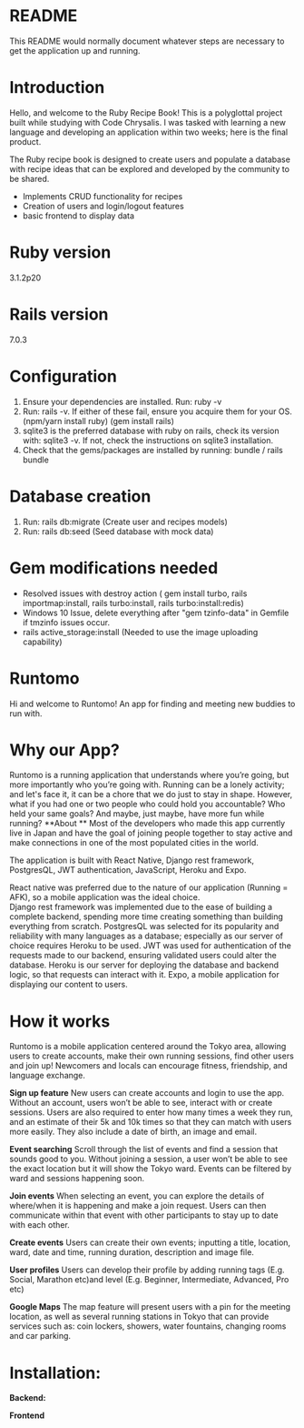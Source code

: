 # README

This README would normally document whatever steps are necessary to get the
application up and running.

# Introduction
Hello, and welcome to the Ruby Recipe Book! This is a polyglottal project built while studying with Code Chrysalis.
I was tasked with learning a new language and developing an application within two weeks; here is the final product.

The Ruby recipe book is designed to create users and populate a database with recipe ideas that can be explored and developed by the community to be shared.  
- Implements CRUD functionality for recipes
- Creation of users and login/logout features
- basic frontend to display data

# Ruby version
3.1.2p20
# Rails version
7.0.3

# Configuration
1. Ensure your dependencies are installed. Run: ruby -v
2. Run: rails -v.  If either of these fail, ensure you acquire them for your OS. (npm/yarn install ruby) (gem install rails)
3. sqlite3 is the preferred database with ruby on rails, check its version with: sqlite3 -v.  If not, check the instructions on sqlite3 installation.
4. Check that the gems/packages are installed by running: bundle / rails bundle

# Database creation
1. Run: rails db:migrate (Create user and recipes models)
2. Run: rails db:seed (Seed database with mock data)

# Gem modifications needed
- Resolved issues with destroy action ( gem install turbo, rails importmap:install, rails turbo:install, rails turbo:install:redis)
- Windows 10 Issue, delete everything after "gem tzinfo-data" in Gemfile if tmzinfo issues occur.
- rails active_storage:install (Needed to use the image uploading capability)

# Runtomo
Hi and welcome to Runtomo! An app for finding and meeting new buddies to run with.

# Why our App?
Runtomo is a running application that understands where you’re going, but more importantly who you’re going with. Running can be a lonely activity; and let's face it, it can be a chore that we do just to stay in shape.  However, what if you had one or two people who could hold you accountable? Who held your same goals? And maybe, just maybe, have more fun while running?
**About **
Most of the developers who made this app currently live in Japan and have the goal of joining people together to stay active and make connections in one of the most populated cities in the world.  

The application is built with React Native, Django rest framework, PostgresQL, JWT authentication, JavaScript, Heroku and Expo.

React native was preferred due to the nature of our application (Running = AFK), so a mobile application was the ideal choice.  
Django rest framework was implemented due to the ease of building a complete backend, spending more time creating something than building everything from scratch.
PostgresQL was selected for its popularity and reliability with many languages as a database; especially as our server of choice requires Heroku to be used.
JWT was used for authentication of the requests made to our backend, ensuring validated users could alter the database.
Heroku is our server for deploying the database and backend logic, so that requests can interact with it.
Expo, a mobile application for displaying our content to users.


# How it works

Runtomo is a mobile application centered around the Tokyo area, allowing users to create accounts, make their own running sessions, find other users and join up!  Newcomers and locals can encourage fitness, friendship, and language exchange.  

**Sign up feature**
New users can create accounts and login to use the app.  Without an account, users won’t be able to see, interact with or create sessions.
Users are also required to enter how many times a week they run, and an estimate of their 5k and 10k times so that they can match with users more easily.  They also include a date of birth, an image and email.

**Event searching**
Scroll through the list of events and find a session that sounds good to you. Without joining a session, a user won’t be able to see the exact location but it will show the Tokyo ward.  Events can be filtered by ward and sessions happening soon.

**Join events**
When selecting an event, you can explore the details of where/when it is happening and make a join request.
Users can then communicate within that event with other participants to stay up to date with each other.

**Create events**
Users can create their own events; inputting a title, location, ward, date and time, running duration, description and image file.

**User profiles**
Users can develop their profile by adding running tags (E.g. Social, Marathon etc)and level (E.g. Beginner, Intermediate, Advanced, Pro etc)

**Google Maps**
The map feature will present users with a pin for the meeting location, as well as several running stations in Tokyo that can provide services such as: coin lockers, showers, water fountains, changing rooms and car parking.

# Installation:
**Backend:**

**Frontend**

